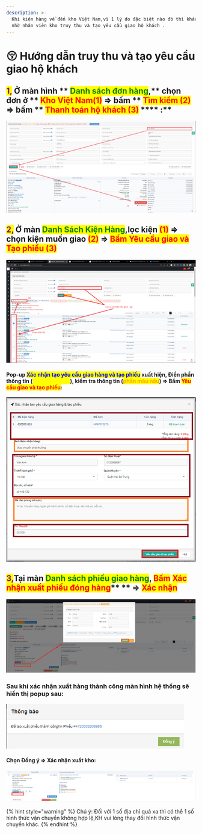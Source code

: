 ```yaml
---
description: >-
  Khi kiện hàng về đến kho Việt Nam,vì 1 lý do đặc biệt nào đó thì khách hàng sẽ
  nhờ nhân viên kho truy thu và tạo yêu cầu giao hộ khách .
---
```


# 😚 Hướng dẫn truy thu và tạo yêu cầu giao hộ khách

## <mark style="color:purple;">**1,**</mark> Ở màn hình <mark style="color:purple;">****</mark>** **<mark style="color:green;">**Danh sách đơn hàng**</mark>**,** chọn đơn ở <mark style="color:green;">****</mark>** **<mark style="color:red;">**Kho Việt Nam(1)**</mark>** **<mark style="color:green;">**=>**</mark> bấm ** **<mark style="color:red;">**Tìm kiếm (2)**</mark>** **<mark style="color:green;">**=>**</mark> bấm <mark style="color:green;">****</mark>** **<mark style="color:red;">**Thanh toán hộ khách (3)**</mark>** **<mark style="color:purple;">****</mark>** :**

![](../../.gitbook/assets/WM-Screenshots-20220702093442.png)

## <mark style="color:purple;">**2,**</mark> Ở màn <mark style="color:green;">Danh Sách Kiện Hàng</mark>,lọc kiện <mark style="color:red;">(1)</mark> => chọn kiện muốn giao <mark style="color:red;">(2)</mark> => <mark style="color:red;">Bấm Yêu cầu giao và Tạo phiếu (3)</mark> &#x20;



![](../../.gitbook/assets/WM-Screenshots-20220702101640.png)

#### Pop-up <mark style="color:blue;">Xác nhận tạo yêu cầu giao hàng và tạo phiếu</mark> xuất hiện, Điền phần thông tin (<mark style="color:yellow;">phần màu cam</mark>), kiểm tra thông tin (<mark style="color:orange;">phần màu nâu</mark>)  => Bấm <mark style="color:red;">Yêu cầu giao và tạo phiếu</mark>:

![](../../.gitbook/assets/WM-Screenshots-20220702103436.png)

## <mark style="color:purple;">3,</mark>Tại màn <mark style="color:green;">Danh sách phiếu giao hàng</mark>, <mark style="color:red;">Bấm</mark> <mark style="color:red;"></mark><mark style="color:red;">**Xác nhận xuất phiếu đóng hàng**</mark>** ** => <mark style="color:red;">**Xác nhận**</mark>

![](<../../.gitbook/assets/WM-Screenshots-20220702104855 (1).png>)

### Sau khi xác nhận xuất hàng thành công màn hình hệ thống sẽ hiển thị popup sau:

![](../../.gitbook/assets/WM-Screenshots-20220702105610.png)

#### **Chọn Đồng ý  => Xác nhận xuất kho:**

![](<../../.gitbook/assets/WM-Screenshots-20220702112038 (1).png>)

&#x20;

{% hint style="warning" %}
Chú ý: Đối với 1 số địa chỉ  quá xa thì có thể 1 số hình thức vận chuyển không hợp lệ,KH vui lòng thay đổi hình thức vận chuyển khác.
{% endhint %}
